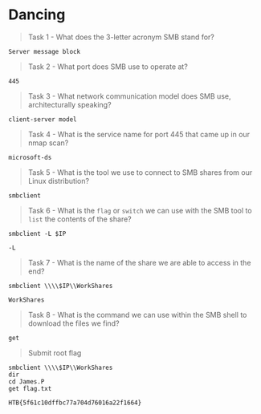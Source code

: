 # Dancing 

> Task 1 - What does the 3-letter acronym SMB stand for? 

```
Server message block
```

> Task 2 - What port does SMB use to operate at? 

```
445
```

> Task 3 - What network communication model does SMB use, architecturally speaking? 

```
client-server model

```

> Task 4 - What is the service name for port 445 that came up in our nmap scan? 

```
microsoft-ds
```

> Task 5 - What is the tool we use to connect to SMB shares from our Linux distribution? 

```
smbclient
```

> Task 6 - What is the `flag` or `switch` we can use with the SMB tool to `list` the contents of the share? 

```
smbclient -L $IP
```

```
-L
```

> Task 7 -  What is the name of the share we are able to access in the end? 

```
smbclient \\\\$IP\\WorkShares
```

```
WorkShares
```

> Task 8 -  What is the command we can use within the SMB shell to download the files we find? 

```
get
```

> Submit root flag

```
smbclient \\\\$IP\\WorkShares
dir
cd James.P
get flag.txt
```

```
HTB{5f61c10dffbc77a704d76016a22f1664}
```